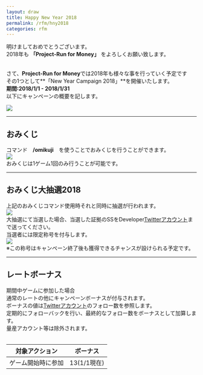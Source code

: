 ```yaml
---
layout: draw
title: Happy New Year 2018
permalink: /rfm/hny2018
categories: rfm
---
```


明けましておめでとうございます。<br>
2018年も **「Project-Run for Money」** をよろしくお願い致します。<br><br>

さて、**Project-Run for Money**では2018年も様々な事を行っていく予定です<br>
その1つとして**「New Year Campaign 2018」**を開催いたします。<br>
**期間:2018/1/1 - 2018/1/31**<br>
以下にキャンペーンの概要を記します。<br>

<a><img src="http://web.njj12.net/public/images/20180101.png"></a><br>

------------------------------------------------------------------
## おみくじ
コマンド　**/omikuji**　を使うことでおみくじを行うことができます。<br>
<a><img src="http://web.njj12.net/public/images/omikuji.png"></a><br>
おみくじは1ゲーム1回のみ行うことが可能です。

------------------------------------------------------------------
## おみくじ大抽選2018
上記のおみくじコマンド使用時それと同時に抽選が行われます。<br>
<a><img src="http://web.njj12.net/public/images/hazure.png"></a><br>
大抽選にて当選した場合、当選した証拠のSSをDeveloper[Twitterアカウント](https://twitter.com/nksm4869)まで送ってください。<br>
当選者には限定称号を付与します。<br>
<a><img src="http://web.njj12.net/public/images/preOmi.png"></a><br>
※この称号はキャンペーン終了後も獲得できるチャンスが設けられる予定です。  

------------------------------------------------------------------
## レートボーナス

期間中ゲームに参加した場合<br>
通常のレートの他にキャンペーンボーナスが付与されます。<br>
ボーナスの値は[Twitterアカウント](https://twitter.com/project_rfm)のフォロー数を参照します。<br>
定期的にフォローバックを行い、最終的なフォロー数をボーナスとして加算します。<br>
量産アカウント等は除外されます。<br><br>

|対象アクション|ボーナス|
| :--------: |:---------:|
|ゲーム開始時に参加|13(1/1現在)|




